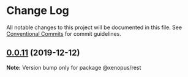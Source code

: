 # Change Log

All notable changes to this project will be documented in this file.
See [Conventional Commits](https://conventionalcommits.org) for commit guidelines.

## [0.0.11](https://gitlab.internal.alliancesoftware.com.au/alliance/xenopus/compare/@xenopus/rest@0.0.9...@xenopus/rest@0.0.11) (2019-12-12)

**Note:** Version bump only for package @xenopus/rest
